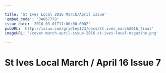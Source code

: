 ```yaml
---

title: 'St Ives Local 2016 March/April Issue'
'embed_code': '34067778'
issue_date: '2016-03-01T11:00:00.000Z'
pubURL: 'http://issuu.com/gridley123/docs/st.ives_march2016_final'
imageURL: '/cover-march-april-issue-2016-st-ives-local-magazine.png'

---
```


# St Ives Local March / April 16 Issue 7

